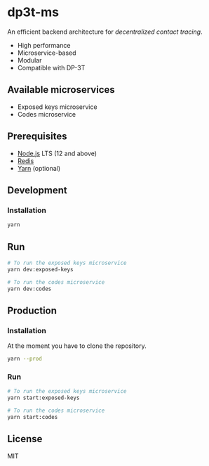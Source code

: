 # dp3t-ms

An efficient backend architecture for _decentralized contact tracing_.

- High performance
- Microservice-based
- Modular
- Compatible with DP-3T

## Available microservices

- Exposed keys microservice
- Codes microservice

## Prerequisites

- [Node.js](https://nodejs.org) LTS (12 and above)
- [Redis](https://redis.io)
- [Yarn](https://yarnpkg.com) (optional)

## Development

### Installation

```bash
yarn
```

## Run

```bash
# To run the exposed keys microservice
yarn dev:exposed-keys

# To run the codes microservice
yarn dev:codes
```

## Production

### Installation

At the moment you have to clone the repository.

```bash
yarn --prod
```

### Run

```bash
# To run the exposed keys microservice
yarn start:exposed-keys

# To run the codes microservice
yarn start:codes
```

## License

MIT
